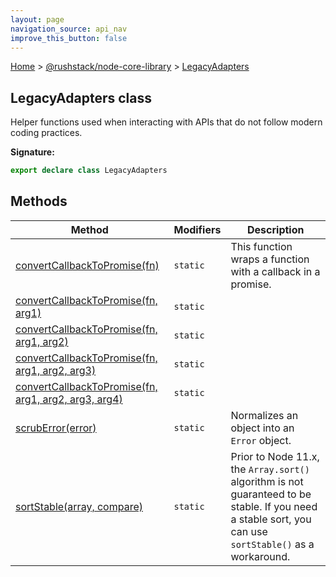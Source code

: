 ```yaml
---
layout: page
navigation_source: api_nav
improve_this_button: false
---
```



[Home](./index.md) &gt; [@rushstack/node-core-library](./node-core-library.md) &gt; [LegacyAdapters](./node-core-library.legacyadapters.md)

## LegacyAdapters class

Helper functions used when interacting with APIs that do not follow modern coding practices.

<b>Signature:</b>

```typescript
export declare class LegacyAdapters
```

## Methods

|  Method | Modifiers | Description |
|  --- | --- | --- |
|  [convertCallbackToPromise(fn)](./node-core-library.legacyadapters.convertcallbacktopromise.md) | <code>static</code> | This function wraps a function with a callback in a promise. |
|  [convertCallbackToPromise(fn, arg1)](./node-core-library.legacyadapters.convertcallbacktopromise_1.md) | <code>static</code> |  |
|  [convertCallbackToPromise(fn, arg1, arg2)](./node-core-library.legacyadapters.convertcallbacktopromise_2.md) | <code>static</code> |  |
|  [convertCallbackToPromise(fn, arg1, arg2, arg3)](./node-core-library.legacyadapters.convertcallbacktopromise_3.md) | <code>static</code> |  |
|  [convertCallbackToPromise(fn, arg1, arg2, arg3, arg4)](./node-core-library.legacyadapters.convertcallbacktopromise_4.md) | <code>static</code> |  |
|  [scrubError(error)](./node-core-library.legacyadapters.scruberror.md) | <code>static</code> | Normalizes an object into an <code>Error</code> object. |
|  [sortStable(array, compare)](./node-core-library.legacyadapters.sortstable.md) | <code>static</code> | Prior to Node 11.x, the <code>Array.sort()</code> algorithm is not guaranteed to be stable. If you need a stable sort, you can use <code>sortStable()</code> as a workaround. |
